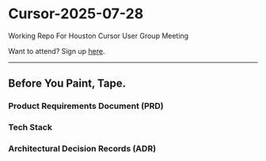 # Cursor-2025-07-28
Working Repo For Houston Cursor User Group Meeting

Want to attend? Sign up [here](https://lu.ma/event/manage/evt-ypHzMQN1hjS46FG).

-------------

## Before You Paint, Tape.

### Product Requirements Document (PRD)

### Tech Stack

### Architectural Decision Records (ADR)
